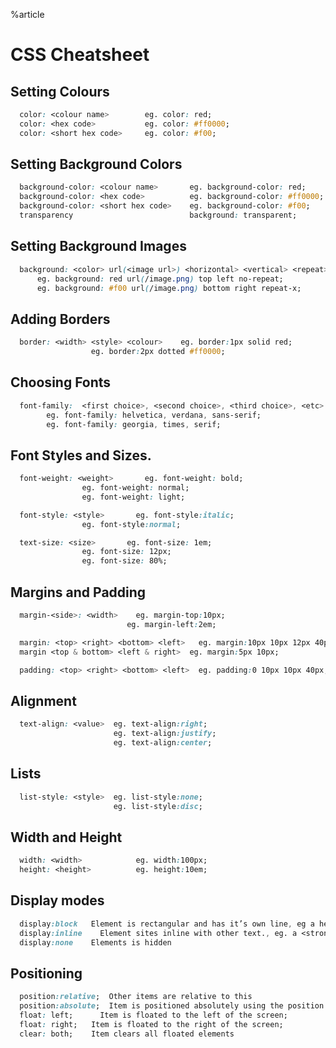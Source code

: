 %article


# CSS Cheatsheet

## Setting Colours

```css
  color: <colour name>        eg. color: red;
  color: <hex code>           eg. color: #ff0000;
  color: <short hex code>     eg. color: #f00;
```





## Setting Background Colors

```css
  background-color: <colour name>       eg. background-color: red;
  background-color: <hex code>          eg. background-color: #ff0000;
  background-color: <short hex code>    eg. background-color: #f00;
  transparency                          background: transparent;
```





## Setting Background Images

```css
  background: <color> url(<image url>) <horizontal> <vertical> <repeat>
      eg. background: red url(/image.png) top left no-repeat;
      eg. background: #f00 url(/image.png) bottom right repeat-x;
```





## Adding Borders

```css
  border: <width> <style> <colour>    eg. border:1px solid red;
                  eg. border:2px dotted #ff0000;
```





## Choosing Fonts

```css
  font-family:  <first choice>, <second choice>, <third choice>, <etc>
        eg. font-family: helvetica, verdana, sans-serif;
        eg. font-family: georgia, times, serif;
```





## Font Styles and Sizes.

```css
  font-weight: <weight>       eg. font-weight: bold;
                eg. font-weight: normal;
                eg. font-weight: light;

  font-style: <style>       eg. font-style:italic;
                eg. font-style:normal;

  text-size: <size>       eg. font-size: 1em;
                eg. font-size: 12px;
                eg. font-size: 80%;
```





## Margins and Padding

```css
  margin-<side>: <width>    eg. margin-top:10px;
                          eg. margin-left:2em;

  margin: <top> <right> <bottom> <left>   eg. margin:10px 10px 12px 40px;
  margin <top & bottom> <left & right>  eg. margin:5px 10px;

  padding: <top> <right> <bottom> <left>  eg. padding:0 10px 10px 40px;
```





## Alignment

```css
  text-align: <value>  eg. text-align:right;
                       eg. text-align:justify;
                       eg. text-align:center;
```





## Lists

```css
  list-style: <style>  eg. list-style:none;
                       eg. list-style:disc;
```





## Width and Height

```css
  width: <width>            eg. width:100px;
  height: <height>          eg. height:10em;
```





## Display modes

```css
  display:block   Element is rectangular and has it’s own line, eg a header
  display:inline    Element sites inline with other text., eg. a <strong>
  display:none    Elements is hidden
```





## Positioning

```css
  position:relative;  Other items are relative to this
  position:absolute;  Item is positioned absolutely using the position of it’s nearest relative ancestor as it’s origin.
  float: left;      Item is floated to the left of the screen;
  float: right;   Item is floated to the right of the screen;
  clear: both;    Item clears all floated elements
```




